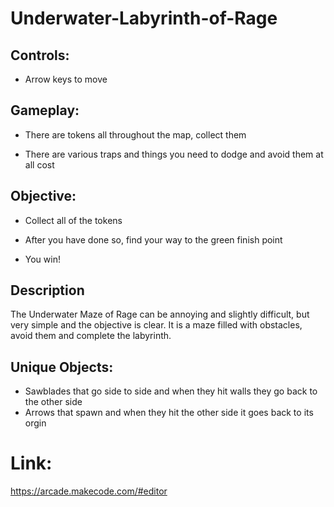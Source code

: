 # Underwater-Labyrinth-of-Rage



## Controls:
* Arrow keys to move

## Gameplay:
* There are tokens all throughout the map, collect them

* There are various traps and things you need to dodge and avoid them at all cost

## Objective:
* Collect all of the tokens

* After you have done so, find your way to the green finish point

* You win!

## Description
The Underwater Maze of Rage can be annoying and 
slightly difficult, but very simple and the 
objective is clear. It is a maze filled with obstacles,
avoid them and complete the labyrinth.

## Unique Objects:
* Sawblades that go side to side and when they hit walls they go back to the other side
* Arrows that spawn and when they hit the other side it goes back to its orgin

# Link:
https://arcade.makecode.com/#editor
